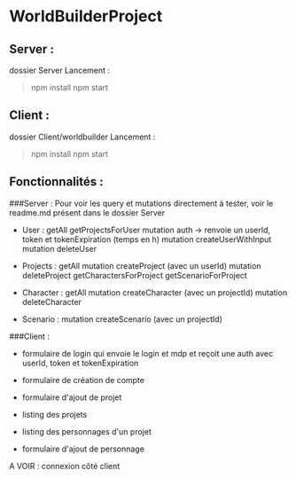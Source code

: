 # WorldBuilderProject

## Server :
dossier Server
Lancement :
> npm install
> npm start


## Client :
dossier Client/worldbuilder
Lancement :
> npm install
> npm start


## Fonctionnalités :

###Server :
	Pour voir les query et mutations directement à tester, voir le readme.md présent dans le dossier Server
- User :
	getAll
	getProjectsForUser
	mutation auth -> renvoie un userId, token et tokenExpiration (temps en h)
	mutation createUserWithInput
	mutation deleteUser

- Projects :
	getAll
	mutation createProject (avec un userId)
	mutation deleteProject
	getCharactersForProject
	getScenarioForProject

- Character :
	getAll
	mutation createCharacter (avec un projectId)
	mutation deleteCharacter

- Scenario :
	mutation createScenario (avec un projectId)


###Client :
- formulaire de login qui envoie le login et mdp et reçoit une auth avec userId, token et tokenExpiration
- formulaire de création de compte

- formulaire d'ajout de projet
- listing des projets
- listing des personnages d'un projet

- formulaire d'ajout de personnage


A VOIR :
connexion côté client
